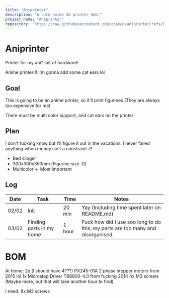 ```yaml
---
title: "Aniprinter"
description: "A cute anime 3d printer UwU."
project_name: "Aniprinter"
repository: "https://raw.githubusercontent.com/cheyao/aniprinter/refs/heads/main/JOURNAL.md"
---
```

# Aniprinter

Printer for my ani* set of hardware!

Anime printer!!! I'm gonna add some cat ears lol

## Goal

This is going to be an anime printer, so it'll print figurines (They are always too expensive for me)

There must be multi color support, and cat ears on the printer

## Plan

I don't fucking know but I'll figure it out in the vacations. I never failed anything when money isn't a constraint :P

- Bed slinger
- 300x300x350mm (Figurine size :D)
- Multicolor <- Most important

## Log

| Date  | Task                     | Time      | Notes                                                                           |
| ----- | ------------------------ | --------- | ------------------------------------------------------------------------------- |
| 02/02 | Init                     | 20 min    | Yay (Including time spent later on README.md)                                   |
| 03/02 | Finding parts in my home | 1 hour    | Fuck how did I use soo long to do this, my parts are too many and disorganised. |

# BOM

At home:
2x (I should have 4???) PX245-01A 2 phase stepper motors from 2015 lol
1x Microstep Driver TB6600-4.0 from fucking 2014
4x M3 screws (Maybe more, but that will take another hour to find)

I need:
8x M3 screws

